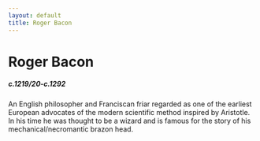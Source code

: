 ```yaml
---
layout: default
title: Roger Bacon
---
```

<div class="blurb">
	<h1>Roger Bacon</h1>
	<h5><i>c.1219/20-c.1292</i></h5>
	<p>An English philosopher and Franciscan friar regarded as one of the earliest European advocates of the modern scientific method inspired by Aristotle. In his time he was thought to be a wizard and is famous for the story of his mechanical/necromantic brazon head.</p>
</div><!-- /.blurb -->

		
